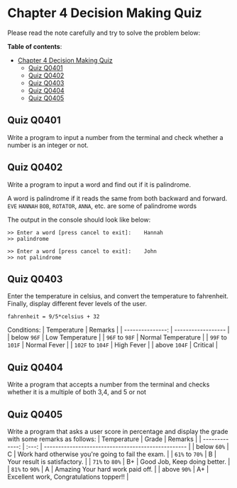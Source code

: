 # Chapter 4 Decision Making Quiz

Please read the note carefully and try to solve the problem below:

**Table of contents**:

- [Chapter 4 Decision Making Quiz](#chapter-4-decision-making-quiz)
  - [Quiz Q0401](#quiz-q0401)
  - [Quiz Q0402](#quiz-q0402)
  - [Quiz Q0403](#quiz-q0403)
  - [Quiz Q0404](#quiz-q0404)
  - [Quiz Q0405](#quiz-q0405)

## Quiz Q0401

Write a program to input a number from the terminal and check whether a number is an integer or not.

## Quiz Q0402

Write a program to input a word and find out if it is palindrome.

A word is palindrome if it reads the same from both backward and forward. `EVE` `HANNAH` `BOB`, `ROTATOR`, `ANNA`, etc. are some of palindrome words

The output in the console should look like below:

```shell
>> Enter a word [press cancel to exit]:    Hannah
>> palindrome

>> Enter a word [press cancel to exit]:    John
>> not palindrome
```

## Quiz Q0403

Enter the temperature in celsius, and convert the temperature to fahrenheit. Finally, display different fever levels of the user.

`fahrenheit = 9/5*celsius + 32`

Conditions:
|      Temperature | Remarks            |
| ---------------: | ------------------ |
|      below `96F` | Low Temperature    |
|   `96F` to `98F` | Normal Temperature |
|  `99F` to `101F` | Normal Fever       |
| `102F` to `104F` | High Fever         |
|     above `104F` | Critical           |

## Quiz Q0404

Write a program that accepts a number from the terminal and checks whether it is a multiple of both 3,4, and 5 or not

## Quiz Q0405

Write a program that asks a user score in percentage and display the grade with some remarks as follows:
|    Temperature | Grade  | Remarks                                            |
| -------------: | :---:  | -------------------------------------------------- |
|    below `60%` |   C    | Work hard otherwise you're going to fail the exam. |
| `61%` to `70%` |   B    | Your result is satisfactory.                       |
| `71%` to `80%` |   B+   | Good Job, Keep doing better.                       |
| `81%` to `90%` |   A    | Amazing Your hard work paid off.                   |
|    above `90%` |   A+   | Excellent work, Congratulations topper!!           |
